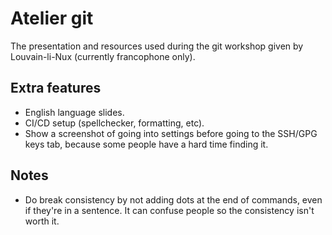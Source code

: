 # Atelier git

The presentation and resources used during the git workshop given by Louvain-li-Nux (currently francophone only).

## Extra features

- English language slides.
- CI/CD setup (spellchecker, formatting, etc).
- Show a screenshot of going into settings before going to the SSH/GPG keys tab, because some people have a hard time finding it.

## Notes

- Do break consistency by not adding dots at the end of commands, even if they're in a sentence. It can confuse people so the consistency isn't worth it.
